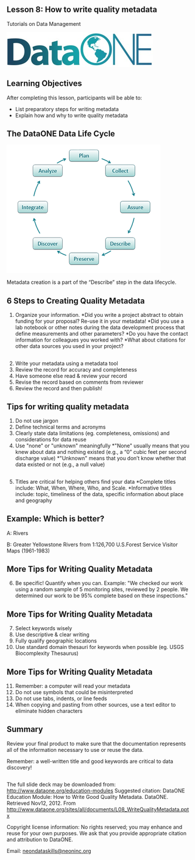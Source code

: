 ## Lesson 8: How to write quality metadata

Tutorials on Data Management


![](images/quality-metadata/DataONE_LOGO.jpg)


## Learning Objectives

After completing this lesson, participants will be able to:

* List preparatory steps for writing metadata
* Explain how and why to write quality metadata


## The DataONE Data Life Cycle


![](images/quality-metadata/datalifecycle.jpg)


<section>
  <aside class="notes">
    Metadata creation is a part of the “Describe” step in the data lifecycle. 


  </aside>
</section>



##  6 Steps to Creating Quality Metadata
1. Organize your information.
	*Did you write a project abstract to obtain funding for your proposal? Re-use it in your metadata! 
	*Did you use a lab notebook or other notes during the data development process that define measurements and other parameters? 
	*Do you have the contact information for colleagues you worked with?
	*What about citations for other data sources you used in your project?



## 
2. Write your metadata using a metadata tool
3. Review the record for accuracy and completeness
4. Have someone else read & review your record
5. Revise the record based on comments from reviewer
6. Review the record and then publish!



## Tips for writing quality metadata
1. Do not use jargon
2. Define technical terms and acronyms
3. Clearly state data limitations (eg. completeness, omissions) and considerations for data reuse
4. Use "none" or "unknown" meaningfully
	*"None" usually means that you knew about data and nothing existed (e.g., a “0” cubic feet per second discharge value)
	*"Unknown" means that you don’t know whether that data existed or not (e.g., a null value)

## 
5. Titles are critical for helping others find your data
	*Complete titles include: What, When, Where, Who, and Scale.
	*Informative titles include: topic, timeliness of the data, specific information about place and geography

## Example: Which is better?

A: Rivers

B: Greater Yellowstone Rivers from 1:126,700 U.S.Forest Service Visitor Maps (1961-1983)


## More Tips for Writing Quality Metadata
6. Be specific! Quantify when you can.
	Example: 
	"We checked our work using a random sample of 5 monitoring sites, reviewed by 2 people. We determined our work to be 95% complete based on these inspections."


## More Tips for Writing Quality Metadata
7. Select keywords wisely
8. Use descriptive & clear writing
9. Fully qualify geographic locations
10. Use standard domain thesauri for keywords when possible (eg. USGS Biocomplexity Thesaurus)


## More Tips for Writing Quality Metadata
11. Remember: a computer will read your metadata
12. Do not use symbols that could be misinterpreted 
13. Do not use tabs, indents, or line feeds
14. When copying and pasting from other sources, use a text editor to eliminate hidden characters 


## Summary

Review your final product to make sure that the documentation represents all of the information necessary to use or reuse the data.

Remember: a well-written title and good keywords are critical to data discovery!

## 
The full slide deck may be downloaded from: http://www.dataone.org/education-modules
Suggested citation:
DataONE Education Module: How to Write Good Quality Metadata. DataONE. Retrieved Nov12, 2012. From http://www.dataone.org/sites/all/documents/L08_WriteQualityMetadata.pptx 

Copyright license information: No rights reserved; you may enhance and reuse for your own purposes.  We ask that you provide appropriate citation and attribution to DataONE.












Email: neondataskills@neoninc.org

